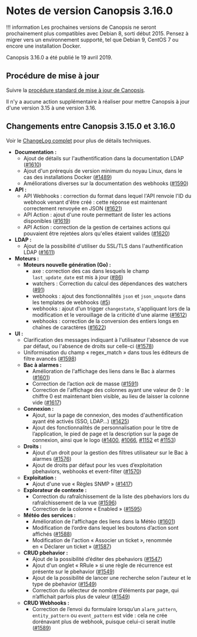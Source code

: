 # Notes de version Canopsis 3.16.0

!!! information
    Les prochaines versions de Canopsis ne seront prochainement plus compatibles avec Debian 8, sorti début 2015. Pensez à migrer vers un environnement supporté, tel que Debian 9, CentOS 7 ou encore une installation Docker.

Canopsis 3.16.0 a été publié le 19 avril 2019.

## Procédure de mise à jour

Suivre la [procédure standard de mise à jour de Canopsis](../guide-administration/mise-a-jour/index.md).

Il n'y a aucune action supplémentaire à réaliser pour mettre Canopsis à jour d'une version 3.15 à une version 3.16.

## Changements entre Canopsis 3.15.0 et 3.16.0

Voir le [ChangeLog complet](https://git.canopsis.net/canopsis/canopsis/blob/develop/CHANGELOG.md) pour plus de détails techniques.

*  **Documentation :**
    *  Ajout de détails sur l'authentification dans la documentation LDAP ([#1610](https://git.canopsis.net/canopsis/canopsis/issues/1610))
    *  Ajout d'un prérequis de version minimum du noyau Linux, dans le cas des installations Docker ([#1489](https://git.canopsis.net/canopsis/canopsis/issues/1489))
    *  Améliorations diverses sur la documentation des webhooks ([#1590](https://git.canopsis.net/canopsis/canopsis/issues/1590))
*  **API :**
    * API Webhooks : correction du format dans lequel l'API renvoie l'ID du webhook venant d'être créé : cette réponse est maintenant correctement renvoyée en JSON ([#1621](https://git.canopsis.net/canopsis/canopsis/issues/1621))
    * API Action : ajout d'une route permettant de lister les actions disponibles ([#1619](https://git.canopsis.net/canopsis/canopsis/issues/1619))
    * API Action : correction de la gestion de certaines actions qui pouvaient être rejetées alors qu'elles étaient valides ([#1620](https://git.canopsis.net/canopsis/canopsis/issues/1620))
*  **LDAP :**
    *  Ajout de la possibilité d'utiliser du SSL/TLS dans l'authentification LDAP ([#1611](https://git.canopsis.net/canopsis/canopsis/issues/1611))
*  **Moteurs :**
    *  **Moteurs nouvelle génération (Go) :**
        *  axe : correction des cas dans lesquels le champ `last_update_date` est mis à jour ([#86](https://git.canopsis.net/canopsis/go-engines/issues/86))
        *  watchers : Correction du calcul des dépendances des watchers ([#91](https://git.canopsis.net/canopsis/go-engines/issues/91))
        *  webhooks : ajout des fonctionnalités `json` et `json_unquote` dans les templates de webhooks ([#5](https://git.canopsis.net/cat/go-engines/issues/5))
        *  webhooks : ajout d'un trigger `changestate`, s'appliquant lors de la modification et le verouillage de la criticité d'une alarme ([#1612](https://git.canopsis.net/canopsis/canopsis/issues/1612))
        *  webhooks : correction de la conversion des entiers longs en chaînes de caractères ([#1622](https://git.canopsis.net/canopsis/canopsis/issues/1622))
*  **UI :**
    *  Clarification des messages indiquant à l'utilisateur l'absence de vue par défaut, ou l'absence de droits sur celle-ci ([#1578](https://git.canopsis.net/canopsis/canopsis/issues/1578))
    *  Uniformisation du champ « regex_match » dans tous les éditeurs de filtre avancés ([#1598](https://git.canopsis.net/canopsis/canopsis/issues/1598))
    *  **Bac à alarmes :**
        *  Amélioration de l'affichage des liens dans le Bac à alarmes ([#1601](https://git.canopsis.net/canopsis/canopsis/issues/1601))
        *  Correction de l’action *ack* de masse ([#1591](https://git.canopsis.net/canopsis/canopsis/issues/1591))
        *  Correction de l'affichage des colonnes ayant une valeur de 0 : le chiffre 0 est maintenant bien visible, au lieu de laisser la colonne vide ([#1617](https://git.canopsis.net/canopsis/canopsis/issues/1617))
    *  **Connexion :**
        *  Ajout, sur la page de connexion, des modes d'authentification ayant été activés (SSO, LDAP…) ([#1425](https://git.canopsis.net/canopsis/canopsis/issues/1425))
        *  Ajout des fonctionnalités de personnalisation pour le titre de l’application, le pied de page et la description sur la page de connexion, ainsi que le logo ([#1400](https://git.canopsis.net/canopsis/canopsis/issues/1400), [#1066](https://git.canopsis.net/canopsis/canopsis/issues/1066), [#1152](https://git.canopsis.net/canopsis/canopsis/issues/1152) et [#1153](https://git.canopsis.net/canopsis/canopsis/issues/1153))
    *  **Droits :**
        *  Ajout d'un droit pour la gestion des filtres utilisateur sur le Bac à alarmes ([#1576](https://git.canopsis.net/canopsis/canopsis/issues/1576))
        *  Ajout de droits par défaut pour les vues d’exploitation pbehaviors, webhooks et event-filter ([#1570](https://git.canopsis.net/canopsis/canopsis/issues/1570))
    *  **Exploitation :**
        *  Ajout d'une vue « Règles SNMP » ([#1417](https://git.canopsis.net/canopsis/canopsis/issues/1417))
    *  **Explorateur de contexte :**
         * Correction du rafraîchissement de la liste des pbehaviors lors du rafraîchissement de la vue ([#1596](https://git.canopsis.net/canopsis/canopsis/issues/1596))
         * Correction de la colonne « Enabled » ([#1595](https://git.canopsis.net/canopsis/canopsis/issues/1595))
    *  **Météo des services :**
        *  Amélioration de l'affichage des liens dans la Météo ([#1601](https://git.canopsis.net/canopsis/canopsis/issues/1601))
        *  Modification de l’ordre dans lequel les boutons d’action sont affichés ([#1588](https://git.canopsis.net/canopsis/canopsis/issues/1588))
        *  Modification de l'action « Associer un ticket », renommée en « Déclarer un ticket » ([#1587](https://git.canopsis.net/canopsis/canopsis/issues/1587))
    *  **CRUD pbehavior :**
        *  Ajout de la possibilité d’éditer des pbehaviors ([#1547](https://git.canopsis.net/canopsis/canopsis/issues/1547))
        *  Ajout d'un onglet « RRule » si une règle de récurrence est présente sur le pbehavior ([#1549](https://git.canopsis.net/canopsis/canopsis/issues/1549))
        *  Ajout de la possibilité de lancer une recherche selon l'auteur et le type de pbehavior ([#1549](https://git.canopsis.net/canopsis/canopsis/issues/1549))
        *  Correction du sélecteur de nombre d’éléments par page, qui n’affichait parfois plus de valeur ([#1549](https://git.canopsis.net/canopsis/canopsis/issues/1549))
    *  **CRUD Webhooks :**
        *  Correction de l’envoi du formulaire lorsqu’un `alarm_pattern`, `entity_pattern` ou `event_pattern` est vide : cela ne crée dorénavant plus de webhook, puisque celui-ci serait inutile ([#1589](https://git.canopsis.net/canopsis/canopsis/issues/1589))
